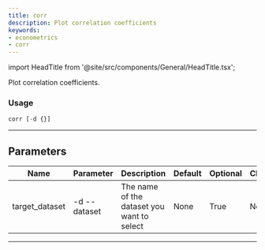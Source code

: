 ```yaml
---
title: corr
description: Plot correlation coefficients
keywords:
- econometrics
- corr
---
```


import HeadTitle from '@site/src/components/General/HeadTitle.tsx';

<HeadTitle title="econometrics /corr - Reference | OpenBB Terminal Docs" />

Plot correlation coefficients.

### Usage

```python wordwrap
corr [-d {}]
```

---

## Parameters

| Name | Parameter | Description | Default | Optional | Choices |
| ---- | --------- | ----------- | ------- | -------- | ------- |
| target_dataset | -d  --dataset | The name of the dataset you want to select | None | True | None |

---

